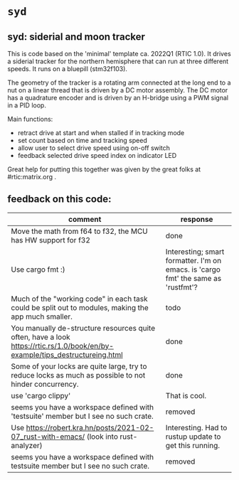# `syd`

## syd: siderial and moon tracker

This is code based on the 'minimal' template ca. 2022Q1 (RTIC 1.0). It drives a
siderial tracker for the northern hemisphere that can run at three
different speeds. It runs on a bluepill (stm32f103).

The geometry of the tracker is a rotating arm connected at the long
end to a nut on a linear thread that is driven by a DC motor
assembly. The DC motor has a quadrature encoder and is driven by an
H-bridge using a PWM signal in a PID loop.

Main functions:
- retract drive at start and when stalled if in tracking mode
- set count based on time and tracking speed
- allow user to select drive speed using on-off switch
- feedback selected drive speed index on indicator LED

Great help for putting this together was given by the great folks at
#rtic:matrix.org .

## feedback on this code:

| comment                                                                                                                      | response                                                                          |
|------------------------------------------------------------------------------------------------------------------------------|-----------------------------------------------------------------------------------|
| Move the math from f64 to f32, the MCU has HW support for f32                                                                | done                                                                              |
| Use cargo fmt :)                                                                                                             | Interesting; smart formatter. I'm on emacs. is 'cargo fmt' the same as 'rustfmt'? |
| Much of the "working code" in each task could be split out to modules, making the app much smaller.                          | todo                                                                              |
| You manually de-structure resources quite often, have a look https://rtic.rs/1.0/book/en/by-example/tips_destructureing.html | done                                                                              |
| Some of your locks are quite large, try to reduce locks as much as possible to not hinder concurrency.                       | done                                                                              |
| use 'cargo clippy'                                                                                                           | That is cool.                                                                     |
| seems you have a workspace defined with 'testsuite' member but I see no such crate.                                          | removed                                                                           |
| Use https://robert.kra.hn/posts/2021-02-07_rust-with-emacs/ (look into rust-analyzer)                                        | Interesting. Had to rustup update to get this running.                            |
| seems you have a workspace defined with testsuite member but I see no such crate.                                            | removed                                                                           |

